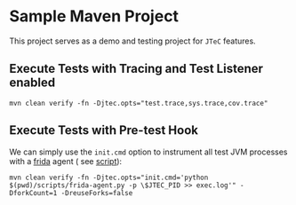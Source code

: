 # Sample Maven Project

This project serves as a demo and testing project for `JTeC` features.

## Execute Tests with Tracing and Test Listener enabled

```shell
mvn clean verify -fn -Djtec.opts="test.trace,sys.trace,cov.trace"
``` 

## Execute Tests with Pre-test Hook

We can simply use the `init.cmd` option to instrument all test JVM processes with a [frida](https://frida.re/) agent (
see [script](./scripts/frida-agent.py)):

```shell
mvn clean verify -fn -Djtec.opts="init.cmd='python $(pwd)/scripts/frida-agent.py -p \$JTEC_PID >> exec.log'" -DforkCount=1 -DreuseForks=false
``` 

